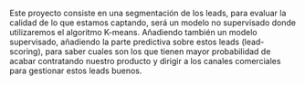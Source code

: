 Este proyecto consiste en una segmentación de los leads, para evaluar la calidad de lo que estamos captando, será un modelo no supervisado donde utilizaremos el algoritmo K-means.
Añadiendo también un modelo supervisado, añadiendo la parte predictiva sobre estos leads (lead-scoring), para saber cuales son los que tienen mayor probabilidad de acabar contratando nuestro producto y dirigir a los canales comerciales para gestionar estos leads buenos.
